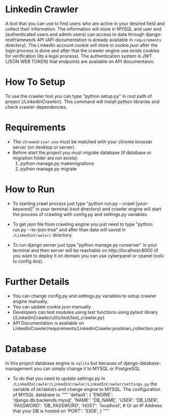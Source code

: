 
# Linkedin Crawler
A tool that you can use to find users who are active in your desired field and collect their information.
The information will store in MYSQL and user and (authenticated users and admin users) can access to data through django-restframework API (API documentation is already available in `requirements` directory).
The LinkedIn account cookie will store in cookie.json after the login process is done and after that the crawler engine use exists cookies for verification (Its a legal process).
The authentication system is JWT (JSON WEB TOKEN) that endpoints are available on API documentaion.


# How To Setup
To use the crawler tool you can type "python setup.py" in root path of project (/LinkedinCrawler/).
This command will install python libraries and check crawler dependencies.


# Requirements
- The `chromedriver.exe` must be matched with your chrome browser server (on desktop or server).
- Before start the project you must migrate database (if database or migration folder are not exists):
   1. python manage.py makemigrations
   2. python manage.py migrate


# How to Run
- To starting crawl process just type "python run.py --crawl [your-keyword]" in your terminal (root directory) and crawler engine will start the process of crawling with config.py and settings.py variables.

- To get json file from crawling engine you just need to type "python run.py --to-json true" and after than data will saved in 
`/LinkedinCrawler/` directory.

- To run django server just type "python manage.py runserver" in your terminal and then server will be reachable on http://localhost:8000 (if you want to deploy it on domain you can use cyberpanel or cpanel tools to config dns).


# Further Details 
- You can change config.py and settings.py variables to setup crawler engine manually.
- You can update cookie.json manually 
- Developers can test modules using test functions using pytest library (/LinkedinCrawler/utils/test/test_crawler.py)
- API Documentation is available on LinkedInCrawler/requirements/LinkedinCrawler.postman_collection.json


# Database 
In this project database engine is `sqlite` but because of django-database-management you can simply change it to MYSQL or PostgreSQL
- To do that you need to update settings.py in  `/LinkedInCrawler/LinkedInCrawler/LinkedInCrawler/settings.py` the variable of `DATABASES` and change engine to MYSQL.
The configuration of MYSQL database is: 
"""
'default': {
        'ENGINE': 'django.db.backends.mysql', 
        'NAME': 'DB_NAME',
        'USER': 'DB_USER',
        'PASSWORD': 'DB_PASSWORD',
        'HOST': 'localhost',   # Or an IP Address that your DB is hosted on
        'PORT': '3306',
    }
"""